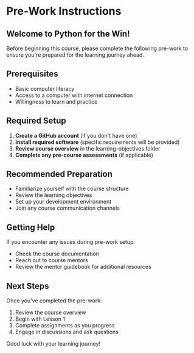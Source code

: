 # Pre-Work Instructions

## Welcome to Python for the Win!

Before beginning this course, please complete the following pre-work to ensure you're prepared for the learning journey ahead.

## Prerequisites

- Basic computer literacy
- Access to a computer with internet connection
- Willingness to learn and practice

## Required Setup

1. **Create a GitHub account** (if you don't have one)
2. **Install required software** (specific requirements will be provided)
3. **Review course overview** in the learning-objectives folder
4. **Complete any pre-course assessments** (if applicable)

## Recommended Preparation

- Familiarize yourself with the course structure
- Review the learning objectives
- Set up your development environment
- Join any course communication channels

## Getting Help

If you encounter any issues during pre-work setup:
- Check the course documentation
- Reach out to course mentors
- Review the mentor guidebook for additional resources

## Next Steps

Once you've completed the pre-work:
1. Review the course overview
2. Begin with Lesson 1
3. Complete assignments as you progress
4. Engage in discussions and ask questions

Good luck with your learning journey!